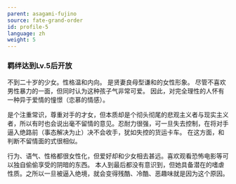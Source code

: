 ```yaml
---
parent: asagami-fujino
source: fate-grand-order
id: profile-5
language: zh
weight: 5
---
```


### 羁绊达到Lv.5后开放

不到二十岁的少女。性格温和内向。
是贤妻良母型谦和的女性形象。
尽管不喜欢男性暴力的一面，但同时认为这种孩子气非常可爱。
因此，对完全理性的人怀有一种异于爱情的憧憬（恋慕的情感）。

是个注重常识，尊重对手的才女，但本质却是个彻头彻尾的悲观主义者与现实主义者，所以有时也会说出毫不留情的意见。忍耐力很强，可一旦失去控制，在将对手逼入绝路前（事态解决为止）决不会收手，犹如失控的货运卡车。
在这方面，和判断不留情面的式很相似。

行为、语气、性格都很女性化，但爱好却和少女相去甚远。喜欢观看恐怖电影等可以独自偷偷享受的阴暗的东西。
本人到最后都没有意识到，但她具备潜在的嗜虐性质。之所以一旦被逼入绝境，就会变得残酷、冷酷、恶趣味就是因为这个原因。

